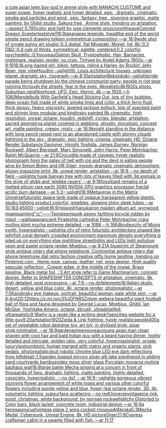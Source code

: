 [a cute asian teen boy god in anime style with NANACHI CUSTOME and super power, hyper realistic and hyper detailed, epic , dramatic, cinematic, smoke and particles and wind , epic, fantasy, tree, ,stunning graphic, matte painting, by Ghibli studio ,Sakura tree  , Anime style, trending on artstation, —aspect 5:7](https://www.ebank.nz/aiartgenerator?category=a%2520cute%2520asian%2520teen%2520boy%2520god%2520in%2520anime%2520style%2520with%2520NANACHI%2520CUSTOME%2520and%2520super%2520power%2C%2520hyper%2520realistic%2520and%2520hyper%2520detailed%2C%2520epic%2520%2C%2520dramatic%2C%2520cinematic%2C%2520smoke%2520and%2520particles%2520and%2520wind%2520%2C%2520epic%2C%2520fantasy%2C%2520tree%2C%2520%2Cstunning%2520graphic%2C%2520matte%2520painting%2C%2520by%2520Ghibli%2520studio%2520%2CSakura%2520tree%2520%2520%2C%2520Anime%2520style%2C%2520trending%2520on%2520artstation%2C%2520%E2%80%94aspect%25205%3A7)[85](https://www.ebank.nz/aiartgenerator?category=85)[color and light by jose clemente orozco](https://www.ebank.nz/aiartgenerator?category=color%2520and%2520light%2520by%2520jose%2520clemente%2520orozco)[synthwave](https://www.ebank.nz/aiartgenerator?category=synthwave)[Colored Dragon Scepter](https://www.ebank.nz/aiartgenerator?category=Colored%2520Dragon%2520Scepter)[test](https://www.ebank.nz/aiartgenerator?category=test)[style](https://www.ebank.nz/aiartgenerator?category=style)[1](https://www.ebank.nz/aiartgenerator?category=1)[16:9](https://www.ebank.nz/aiartgenerator?category=16%3A9)[japan](https://www.ebank.nz/aiartgenerator?category=japan)[apex legends, tiwad](https://www.ebank.nz/aiartgenerator?category=apex%2520legends%2C%2520tiwad)[the end of the world simple pencil drawing tolkien symmetrical composition —ar 16:9](https://www.ebank.nz/aiartgenerator?category=the%2520end%2520of%2520the%2520world%2520simple%2520pencil%2520drawing%2520tolkien%2520symmetrical%2520composition%2520%E2%80%94ar%252016%3A9)[wide shot of ornate sunny art studio::0.3 digital, flat Miyazaki, Monet, hd, 8k::0.3 D&D::0.4 rule of thirds, symmetrical, palette, centered:0.2 colorful, psychedelic::0.1](https://www.ebank.nz/aiartgenerator?category=wide%2520shot%2520of%2520ornate%2520sunny%2520art%2520studio%3A%3A0.3%2520digital%2C%2520flat%2520Miyazaki%2C%2520Monet%2C%2520hd%2C%25208k%3A%3A0.3%2520D%26D%3A%3A0.4%2520rule%2520of%2520thirds%2C%2520symmetrical%2C%2520palette%2C%2520centered%3A0.2%2520colorful%2C%2520psychedelic%3A%3A0.1)[nouveau](https://www.ebank.nz/aiartgenerator?category=nouveau)[Diatom Skull, Tryptophobic, Hair, Barnacles, nightmare, realistic render, no crop, Tintype by Andel Adams 1800s --ar 9:16](https://www.ebank.nz/aiartgenerator?category=Diatom%2520Skull%2C%2520Tryptophobic%2C%2520Hair%2C%2520Barnacles%2C%2520nightmare%2C%2520realistic%2520render%2C%2520no%2520crop%2C%2520Tintype%2520by%2520Andel%2520Adams%25201800s%2520--ar%25209%3A16)[16:9](https://www.ebank.nz/aiartgenerator?category=16%3A9)[Long-haired girl, bikini, tattoos, riding a Harley, by Rockin’ Jelly Bean, rear view](https://www.ebank.nz/aiartgenerator?category=Long-haired%2520girl%2C%2520bikini%2C%2520tattoos%2C%2520riding%2520a%2520Harley%2C%2520by%2520Rockin%E2%80%99%2520Jelly%2520Bean%2C%2520rear%2520view)[Houdini](https://www.ebank.nz/aiartgenerator?category=Houdini)[--uplight](https://www.ebank.nz/aiartgenerator?category=--uplight)[St. Louis architecture houses, unknown planet, dramatic sky, risograph —ar 8:10](https://www.ebank.nz/aiartgenerator?category=St.%2520Louis%2520architecture%2520houses%2C%2520unknown%2520planet%2C%2520dramatic%2520sky%2C%2520risograph%2520%E2%80%94ar%25208%3A10)[artstation](https://www.ebank.nz/aiartgenerator?category=artstation)[Beksinkski](https://www.ebank.nz/aiartgenerator?category=Beksinkski)[--uplight](https://www.ebank.nz/aiartgenerator?category=--uplight)[pride parade being shutdown by the chinese communist party, people in riot gear running thrrough the streets, fear in the eyes, 4k](https://www.ebank.nz/aiartgenerator?category=pride%2520parade%2520being%2520shutdown%2520by%2520the%2520chinese%2520communist%2520party%2C%2520people%2520in%2520riot%2520gear%2520running%2520thrrough%2520the%2520streets%2C%2520fear%2520in%2520the%2520eyes%2C%25204k)[realistic](https://www.ebank.nz/aiartgenerator?category=realistic)[8k](https://www.ebank.nz/aiartgenerator?category=8k)[1920s photo. Suburban neighborhood. UFO. Epic. Horror. 4k —w 1920 —h 1080](https://www.ebank.nz/aiartgenerator?category=1920s%2520photo.%2520Suburban%2520neighborhood.%2520UFO.%2520Epic.%2520Horror.%25204k%2520%E2%80%94w%25201920%2520%E2%80%94h%25201080)[Mandelbulb With Garfield's Head Sticking Out, lots of tiny bubbles, deep ocean fish made of white smoke lines and color, a thick ferro fluid, thick glossy, heavy viscoisity, layered jackson pollock, lots of specked paint and stringy lines modular and kindinsky painted 8k cinematic, high resolution, unreal, octane, houdini, redshift, cycles, blender, artstation, sacred geometry](https://www.ebank.nz/aiartgenerator?category=Mandelbulb%2520With%2520Garfield%27s%2520Head%2520Sticking%2520Out%2C%2520lots%2520of%2520tiny%2520bubbles%2C%2520deep%2520ocean%2520fish%2520made%2520of%2520white%2520smoke%2520lines%2520and%2520color%2C%2520a%2520thick%2520ferro%2520fluid%2C%2520thick%2520glossy%2C%2520heavy%2520viscoisity%2C%2520layered%2520jackson%2520pollock%2C%2520lots%2520of%2520specked%2520paint%2520and%2520stringy%2520lines%2520modular%2520and%2520kindinsky%2520painted%25208k%2520cinematic%2C%2520high%2520resolution%2C%2520unreal%2C%2520octane%2C%2520houdini%2C%2520redshift%2C%2520cycles%2C%2520blender%2C%2520artstation%2C%2520sacred%2520geometry)[a planet covered in webbing, ghostly, mycelium, concept art, matte painting, creepy, misty --ar 16:9](https://www.ebank.nz/aiartgenerator?category=a%2520planet%2520covered%2520in%2520webbing%2C%2520ghostly%2C%2520mycelium%2C%2520concept%2520art%2C%2520matte%2520painting%2C%2520creepy%2C%2520misty%2520--ar%252016%3A9)[knight standing in the distance with long sword raised next to an abandoned castle with stormy clouds lightning in the sky , dramatic, epic lighting ,cinema, cinematic HD, Octane Render Substance Designer. Hiroshi Yoshida, James Gurney, Norman Rockwell, Albert Bierstadt, Marc Simonetti, John Harris, Peter Mohrbacher, Ralph McQuarrie --ar 21:9](https://www.ebank.nz/aiartgenerator?category=knight%2520standing%2520in%2520the%2520distance%2520with%2520long%2520sword%2520raised%2520next%2520to%2520an%2520abandoned%2520castle%2520with%2520stormy%2520clouds%2520lightning%2520in%2520the%2520sky%2520%2C%2520dramatic%2C%2520epic%2520lighting%2520%2Ccinema%2C%2520cinematic%2520HD%2C%2520Octane%2520Render%2520Substance%2520Designer.%2520Hiroshi%2520Yoshida%2C%2520James%2520Gurney%2C%2520Norman%2520Rockwell%2C%2520Albert%2520Bierstadt%2C%2520Marc%2520Simonetti%2C%2520John%2520Harris%2C%2520Peter%2520Mohrbacher%2C%2520Ralph%2520McQuarrie%2520--ar%252021%3A9)[Crocodile,made of clay](https://www.ebank.nz/aiartgenerator?category=Crocodile%2Cmade%2520of%2520clay)[epic hyper realistic photograph from the gates of hell with ice and the devil is eating people alive by Simon Bisley and HR Giger, moody dramatic cinematic atmosphere, glossy magazine print, 8k, unreal render, artstation --ar 16:9 --no depth of field --uplight](https://www.ebank.nz/aiartgenerator?category=epic%2520hyper%2520realistic%2520photograph%2520from%2520the%2520gates%2520of%2520hell%2520with%2520ice%2520and%2520the%2520devil%2520is%2520eating%2520people%2520alive%2520by%2520Simon%2520Bisley%2520and%2520HR%2520Giger%2C%2520moody%2520dramatic%2520cinematic%2520atmosphere%2C%2520glossy%2520magazine%2520print%2C%25208k%2C%2520unreal%2520render%2C%2520artstation%2520--ar%252016%3A9%2520--no%2520depth%2520of%2520field%2520--uplight)[a huge banyan tree with lots of leaves filled with 3d animals in the style of ghibli and ‘wiebke rauers’  --ar 9:16](https://www.ebank.nz/aiartgenerator?category=a%2520huge%2520banyan%2520tree%2520with%2520lots%2520of%2520leaves%2520filled%2520with%25203d%2520animals%2520in%2520the%2520style%2520of%2520ghibli%2520and%2520%E2%80%98wiebke%2520rauers%E2%80%99%2520%2520--ar%25209%3A16)[fossilized remains of a melted silicon rare earth 3090 NVIDIA GPU graphics processor fractal acidic burn damage --ar 5:3](https://www.ebank.nz/aiartgenerator?category=fossilized%2520remains%2520of%2520a%2520melted%2520silicon%2520rare%2520earth%25203090%2520NVIDIA%2520GPU%2520graphics%2520processor%2520fractal%2520acidic%2520burn%2520damage%2520--ar%25205%3A3)[--uplight](https://www.ebank.nz/aiartgenerator?category=--uplight)[16:9](https://www.ebank.nz/aiartgenerator?category=16%3A9)[Metaverse in the Matrix Universe](https://www.ebank.nz/aiartgenerator?category=Metaverse%2520in%2520the%2520Matrix%2520Universe)[futuristic space tank made of opaque transparent yellow plastic, studio lighting product colorful, greebles, glowing shiny sleek tubes --ar 10:16](https://www.ebank.nz/aiartgenerator?category=futuristic%2520space%2520tank%2520made%2520of%2520opaque%2520transparent%2520yellow%2520plastic%2C%2520studio%2520lighting%2520product%2520colorful%2C%2520greebles%2C%2520glowing%2520shiny%2520sleek%2520tubes%2520--ar%252010%3A16)[3:4](https://www.ebank.nz/aiartgenerator?category=3%3A4)[5000](https://www.ebank.nz/aiartgenerator?category=5000)[--upligh](https://www.ebank.nz/aiartgenerator?category=--upligh)[16:9](https://www.ebank.nz/aiartgenerator?category=16%3A9)[(relaxed)](https://www.ebank.nz/aiartgenerator?category=%28relaxed%29)[hanuka](https://www.ebank.nz/aiartgenerator?category=hanuka)[iron maiden album art, wynwood, miami](https://www.ebank.nz/aiartgenerator?category=iron%2520maiden%2520album%2520art%2C%2520wynwood%2C%2520miami)[painting](https://www.ebank.nz/aiartgenerator?category=painting)["火"——Text](https://www.ebank.nz/aiartgenerator?category=%22%E7%81%AB%22%E2%80%94%E2%80%94Text)[steampunk penny farthing bicycle ridden by robot --wallpaper](https://www.ebank.nz/aiartgenerator?category=steampunk%2520penny%2520farthing%2520bicycle%2520ridden%2520by%2520robot%2520--wallpaper)[ancient Pirateship cathedral Peter Mohrbacher craig mullins klimt mucha extreme detailed  --w 1088 --h 1664](https://www.ebank.nz/aiartgenerator?category=ancient%2520Pirateship%2520cathedral%2520Peter%2520Mohrbacher%2520craig%2520mullins%2520klimt%2520mucha%2520extreme%2520detailed%2520%2520--w%25201088%2520--h%25201664)[bodies](https://www.ebank.nz/aiartgenerator?category=bodies)[city of Moog synth, hyperealistic](https://www.ebank.nz/aiartgenerator?category=city%2520of%2520Moog%2520synth%2C%2520hyperealistic)[--uplight](https://www.ebank.nz/aiartgenerator?category=--uplight)[a city of retro futuristic architecture shaped like jellyfish coral densely crowded environment maximum density everything is piled up on everything else nighttime streetlights and LEDs  light pollution neon and pastel octane render Moebius —ar 9:21](https://www.ebank.nz/aiartgenerator?category=a%2520city%2520of%2520retro%2520futuristic%2520architecture%2520shaped%2520like%2520jellyfish%2520coral%2520densely%2520crowded%2520environment%2520maximum%2520density%2520everything%2520is%2520piled%2520up%2520on%2520everything%2520else%2520nighttime%2520streetlights%2520and%2520LEDs%2520%2520light%2520pollution%2520neon%2520and%2520pastel%2520octane%2520render%2520Moebius%2520%E2%80%94ar%25209%3A21)[A blueprint of Steampunk style antique rotary dial phone telephone,  Continental antique rotary dial phone telephone dial retro fashion creative gifts home landline, trending on Pinterest.com  , Hemp rope, canvas, leather, net, prop design, High quality specular reflection , Copper  edge, in the middle of the image, Brass pipeline,  Black metal foil,  ::3  Art style refer to Game Machinarium.  concept design, Refer to SHAPESHIFTER CONCEPTS  of artstation, cinematic,  8k, high detailed,  post processing    --ar 7:9   --no dof](https://www.ebank.nz/aiartgenerator?category=A%2520blueprint%2520of%2520Steampunk%2520style%2520antique%2520rotary%2520dial%2520phone%2520telephone%2C%2520%2520Continental%2520antique%2520rotary%2520dial%2520phone%2520telephone%2520dial%2520retro%2520fashion%2520creative%2520gifts%2520home%2520landline%2C%2520trending%2520on%2520Pinterest.com%2520%2520%2C%2520Hemp%2520rope%2C%2520canvas%2C%2520leather%2C%2520net%2C%2520prop%2520design%2C%2520High%2520quality%2520specular%2520reflection%2520%2C%2520Copper%2520%2520edge%2C%2520in%2520the%2520middle%2520of%2520the%2520image%2C%2520Brass%2520pipeline%2C%2520%2520Black%2520metal%2520foil%2C%2520%2520%3A%3A3%2520%2520Art%2520style%2520refer%2520to%2520Game%2520Machinarium.%2520%2520concept%2520design%2C%2520Refer%2520to%2520SHAPESHIFTER%2520CONCEPTS%2520%2520of%2520artstation%2C%2520cinematic%2C%2520%25208k%2C%2520high%2520detailed%2C%2520%2520post%2520processing%2520%2520%2520%2520--ar%25207%3A9%2520%2520%2520--no%2520dof)[elements](https://www.ebank.nz/aiartgenerator?category=elements)[16:9](https://www.ebank.nz/aiartgenerator?category=16%3A9)[alien skulls, desert, yellow and blue color, 8k, octane render, photorealistic --ar 7:5](https://www.ebank.nz/aiartgenerator?category=alien%2520skulls%2C%2520desert%2C%2520yellow%2520and%2520blue%2520color%2C%25208k%2C%2520octane%2520render%2C%2520photorealistic%2520--ar%25207%3A5)[Kandinsky eye makeup, portrait, beautiful woman, pale white skin, —ar 6:4](https://www.ebank.nz/aiartgenerator?category=Kandinsky%2520eye%2520makeup%2C%2520portrait%2C%2520beautiful%2520woman%2C%2520pale%2520white%2520skin%2C%2520%E2%80%94ar%25206%3A4)[rot](https://www.ebank.nz/aiartgenerator?category=rot)[20:12](https://www.ebank.nz/aiartgenerator?category=20%3A12)[<https://s.mj.run/31jJOFNRSZo>](https://www.ebank.nz/aiartgenerator?category=%3Chttps%3A//s.mj.run/31jJOFNRSZo%3E)[tom weber](https://www.ebank.nz/aiartgenerator?category=tom%2520weber)[a beautiful giant football ball of flora and fauna designed by George Lucas, Moebius, Ghibli, Ian McQue, Yoshitaka Amano, octane, zbrush, ultradetailled, ultrarealistic](https://www.ebank.nz/aiartgenerator?category=a%2520beautiful%2520giant%2520football%2520ball%2520of%2520flora%2520and%2520fauna%2520designed%2520by%2520George%2520Lucas%2C%2520Moebius%2C%2520Ghibli%2C%2520Ian%2520McQue%2C%2520Yoshitaka%2520Amano%2C%2520octane%2C%2520zbrush%2C%2520ultradetailled%2C%2520ultrarealistic)[9:16](https://www.ebank.nz/aiartgenerator?category=9%3A16)[why is a raven like a writing desk?](https://www.ebank.nz/aiartgenerator?category=why%2520is%2520a%2520raven%2520like%2520a%2520writing%2520desk%3F)[geocities website for a little guy](https://www.ebank.nz/aiartgenerator?category=geocities%2520website%2520for%2520a%2520little%2520guy)[9:20](https://www.ebank.nz/aiartgenerator?category=9%3A20)[artstation](https://www.ebank.nz/aiartgenerator?category=artstation)[1920](https://www.ebank.nz/aiartgenerator?category=1920)[Zelda & Link fighting, hyper realistic](https://www.ebank.nz/aiartgenerator?category=Zelda%2520%26%2520Link%2520fighting%2C%2520hyper%2520realistic)[people](https://www.ebank.nz/aiartgenerator?category=people)[400](https://www.ebank.nz/aiartgenerator?category=400)[a set of vegetable robot,designer toy, art toy ,in stylized style, pixar style,minimalist, --ar 16:9](https://www.ebank.nz/aiartgenerator?category=a%2520set%2520of%2520vegetable%2520robot%2Cdesigner%2520toy%2C%2520art%2520toy%2520%2Cin%2520stylized%2520style%2C%2520pixar%2520style%2Cminimalist%2C%2520--ar%252016%3A9)[garden](https://www.ebank.nz/aiartgenerator?category=garden)[anime](https://www.ebank.nz/aiartgenerator?category=anime)[nouveau](https://www.ebank.nz/aiartgenerator?category=nouveau)[young asian man clean shaven with cool hair and bald Indian guy with a beard having dinner, highly detailed and intricate, golden ratio, very colorful, hypermaximalist, ornate, luxury](https://www.ebank.nz/aiartgenerator?category=young%2520asian%2520man%2520clean%2520shaven%2520with%2520cool%2520hair%2520and%2520bald%2520Indian%2520guy%2520with%2520a%2520beard%2520having%2520dinner%2C%2520highly%2520detailed%2520and%2520intricate%2C%2520golden%2520ratio%2C%2520very%2520colorful%2C%2520hypermaximalist%2C%2520ornate%2C%2520luxury)[test](https://www.ebank.nz/aiartgenerator?category=test)[symbiotic human merged with matrix and organic plants, pink pedals, photorealistic](https://www.ebank.nz/aiartgenerator?category=symbiotic%2520human%2520merged%2520with%2520matrix%2520and%2520organic%2520plants%2C%2520pink%2520pedals%2C%2520photorealistic)[skull robotic chrome blue LED eye dark reflections from left](https://www.ebank.nz/aiartgenerator?category=skull%2520robotic%2520chrome%2520blue%2520LED%2520eye%2520dark%2520reflections%2520from%2520left)[detail::1.5](https://www.ebank.nz/aiartgenerator?category=detail%3A%3A1.5)[garden topped mirrors silver gilt lake  smothered in gilding sand courtyards bambusoides moss silver glass  Porcelain monarsa molinia bauhaus wall](https://www.ebank.nz/aiartgenerator?category=garden%2520topped%2520mirrors%2520silver%2520gilt%2520lake%2520%2520smothered%2520in%2520gilding%2520sand%2520courtyards%2520bambusoides%2520moss%2520silver%2520glass%2520%2520Porcelain%2520monarsa%2520molinia%2520bauhaus%2520wall)[16:9](https://www.ebank.nz/aiartgenerator?category=16%3A9)[large battle Mecha singing at a concert in front of thousands of fans, dramatic lighting, matte painting, highly detailed, cgsociety, hyperrealistic, --no dof, --ar 16:9](https://www.ebank.nz/aiartgenerator?category=large%2520battle%2520Mecha%2520singing%2520at%2520a%2520concert%2520in%2520front%2520of%2520thousands%2520of%2520fans%2C%2520dramatic%2520lighting%2C%2520matte%2520painting%2C%2520highly%2520detailed%2C%2520cgsociety%2C%2520hyperrealistic%2C%2520--no%2520dof%2C%2520--ar%252016%3A9)[--uplight](https://www.ebank.nz/aiartgenerator?category=--uplight)[a gorgeous vibrant stunning flower arrangement of white roses and various other colorful flowers including purple yellow and blue,  hyper real octane render, 3D, 4k, volumetric lighting, subsurface scattering --no red](https://www.ebank.nz/aiartgenerator?category=a%2520gorgeous%2520vibrant%2520stunning%2520flower%2520arrangement%2520of%2520white%2520roses%2520and%2520various%2520other%2520colorful%2520flowers%2520including%2520purple%2520yellow%2520and%2520blue%2C%2520%2520hyper%2520real%2520octane%2520render%2C%25203D%2C%25204k%2C%2520volumetric%2520lighting%2C%2520subsurface%2520scattering%2520--no%2520red)[Universe](https://www.ebank.nz/aiartgenerator?category=Universe)[vintage](https://www.ebank.nz/aiartgenerator?category=vintage)[ice rink, pond, christmas, white background, by norman rockwell](https://www.ebank.nz/aiartgenerator?category=ice%2520rink%2C%2520pond%2C%2520christmas%2C%2520white%2520background%2C%2520by%2520norman%2520rockwell)[glitchy Distorted tv Color bars, black jacket, concrete room, industrial design —ar 16:9](https://www.ebank.nz/aiartgenerator?category=glitchy%2520Distorted%2520tv%2520Color%2520bars%2C%2520black%2520jacket%2C%2520concrete%2520room%2C%2520industrial%2520design%2520%E2%80%94ar%252016%3A9)[a herogasm](https://www.ebank.nz/aiartgenerator?category=a%2520herogasm)[urua](https://www.ebank.nz/aiartgenerator?category=urua)[1](https://www.ebank.nz/aiartgenerator?category=1)[vintage plane 2 wing cockpit closeup](https://www.ebank.nz/aiartgenerator?category=vintage%2520plane%25202%2520wing%2520cockpit%2520closeup)[AlAkroka](https://www.ebank.nz/aiartgenerator?category=AlAkroka)[5:3](https://www.ebank.nz/aiartgenerator?category=5%3A3)[Mecha Medal, Cyberpunk, Unreal Engine, 8k, HD picture](https://www.ebank.nz/aiartgenerator?category=Mecha%2520Medal%2C%2520Cyberpunk%2C%2520Unreal%2520Engine%2C%25208k%2C%2520HD%2520picture)[Giger](https://www.ebank.nz/aiartgenerator?category=Giger)[21:9](https://www.ebank.nz/aiartgenerator?category=21%3A9)[Cypress craftsman cabin in a swamp filled with fish. —ar 11:17](https://www.ebank.nz/aiartgenerator?category=Cypress%2520craftsman%2520cabin%2520in%2520a%2520swamp%2520filled%2520with%2520fish.%2520%E2%80%94ar%252011%3A17)